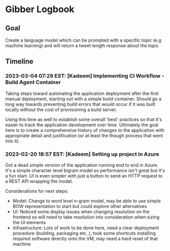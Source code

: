 # Gibber Logbook

## Goal 
Create a language model which can be prompted with a specific topic (e.g machine learning) and will return a tweet length response about the topic

## Timeline
### 2023-03-04 07:29 EST: [Kadeem] Implementing CI Workflow - Build Agent Container
Taking steps toward automating the application deployment after the first manual deployment, starting out with a simple build container. Should go a long way towards preventing build errors that would occur if it was built locally without the cost of provisioning a build server.

Using this time as well to establish some overall 'best' practices so that it's easier to track the application development over time. Ultimately the goal here is to create a comprehensive history of changes to the application with appropriate detail and justification (or at least the though process that went into it).

### 2023-02-20 18:57 EST: [Kadeem] Setting up project in Azure
Got a dead simple version of the application running end to end in Azure. It's a simple character level bigram model so performance isn't great but it's a fun start. UI is even simpler with just a button to send an HTTP request to a REST API wrapping the model. 

Considerations for next steps:
- Model: Change to word level n-gram model, may be able to use simple BOW representation to start but could explore other alternatives
- UI: Noticed some display issues when changing resolution on the frontend so will need to take resolution into consideration when sizing the UI elements
- Infrastructure: Lots of work to be done here, need a clear deployment procedure (building, packaging etc..), took some shortcuts installing required software directly onto the VM, may need a hard reset of that machine